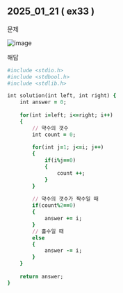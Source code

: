 ## 2025_01_21 ( ex33 )

문제 <br>

![image](https://github.com/user-attachments/assets/8fa7a1e4-3b8a-4370-a506-a60d138bc6cf)<br>

해답 <br>

```ruby
#include <stdio.h>
#include <stdbool.h>
#include <stdlib.h>

int solution(int left, int right) {
    int answer = 0;
    
    for(int i=left; i<=right; i++)
    {
        // 약수의 갯수
        int count = 0;
        
        for(int j=1; j<=i; j++)
        {
            if(i%j==0)
            {
                count ++;
            }
        }
        
        // 약수의 갯수가 짝수일 때
        if(count%2==0)
        {
            answer += i;
        }
        // 홀수일 때
        else
        {
            answer -= i;   
        }
    }
    
    return answer;
}
```
